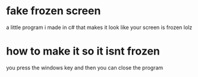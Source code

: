 # fake frozen screen
a little program i made in c# that makes it look like your screen is frozen lolz
# how to make it so it isnt frozen
you press the windows key and then you can close the program
